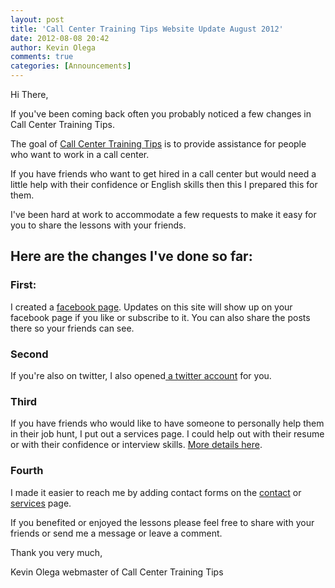 ```yaml
---
layout: post
title: 'Call Center Training Tips Website Update August 2012'
date: 2012-08-08 20:42
author: Kevin Olega
comments: true
categories: [Announcements]
---
```

Hi There,

If you've been coming back often you probably noticed a few changes in Call Center Training Tips.

The goal of <a href="http://callcentertrainingtips.com">Call Center Training Tips</a> is to provide assistance for people who want to work in a call center.

If you have friends who want to get hired in a call center but would need a little help with their confidence or English skills then this I prepared this for them.

I've been hard at work to accommodate a few requests to make it easy for you to share the lessons with your friends.

<h2>Here are the changes I've done so far:</h2>

<h3>First:</h3>

I created a <a href="http://www.facebook.com/pages/Call-Center-Training-Tips/449507911746386">facebook page</a>. Updates on this site will show up on your facebook page if you like or subscribe to it. You can also
share the posts there so your friends can see.

<h3>Second</h3>

If you're also on twitter, I also opened<a href="http://twitter.com/calltipsph"> a twitter account</a> for you.

<h3>Third</h3>

If you have friends who would like to have someone to personally help them in their job hunt, I put out a services page. I could help out with their resume or with their confidence or interview skills. <a title="Services" href="http://callcentertrainingtips.com/services/">More details here</a>.

<h3>Fourth</h3>

I made it easier to reach me by adding contact forms on the <a title="Contact" href="http://callcentertrainingtips.com/contact/">contact</a> or <a title="Services" href="http://callcentertrainingtips.com/services/">services</a> page.

If you benefited or enjoyed the lessons please feel free to share with your friends or send me a message or leave a comment.

Thank you very much,

Kevin Olega
webmaster of Call Center Training Tips
